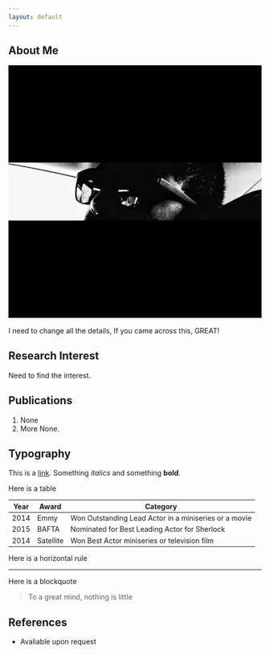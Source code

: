 ```yaml
---
layout: default
---
```


## About Me

<img class="profile-picture" src="koala.jpeg">

I need to change all the details, If you came across this, GREAT!

## Research Interest

Need to find the interest.

## Publications

1. None
2. More None.

## Typography

This is a [link](http://google.com). Something *italics* and something **bold**.

Here is a table

Year | Award | Category
-----|-------|--------
2014 | Emmy  | Won Outstanding Lead Actor in a miniseries or a movie
2015 | BAFTA | Nominated for Best Leading Actor for Sherlock
2014 | Satellite | Won Best Actor miniseries or television film

Here is a horizontal rule

---

Here is a blockquote

> To a great mind, nothing is little

## References

* Avaliable upon request
